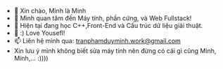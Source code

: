 - 👋 Xin chào, Mình là Minh
- 👀 Mình quan tâm đến Máy tính, phần cứng, và Web Fullstack!
- 🌱 Hiện tại đang học C++,Front-End và Cấu trúc dữ liệu giải thuật.
- 💞️ :) Love Yousefl! 
- 📫 Liên hệ mình qua: tranphamduyminh.work@gmail.com
- Xin lưu ý mình không biết sửa máy tính nên đừng có cái gì cũng Minh, Minh,... :))))

<!---
tranphamduyminh-dev/tranphamduyminh-dev is a ✨ special ✨ repository because its `README.md` (this file) appears on your GitHub profile.
You can click the Preview link to take a look at your changes.
--->
